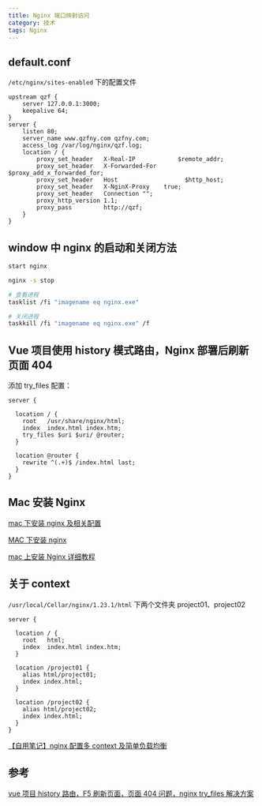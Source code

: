 ```yaml
---
title: Nginx 端口映射访问
category: 技术
tags: Nginx
---
```


## default.conf

`/etc/nginx/sites-enabled` 下的配置文件

```nginx
upstream qzf {
    server 127.0.0.1:3000;
    keepalive 64;
}
server {
    listen 80;
    server_name www.qzfny.com qzfny.com;
    access_log /var/log/nginx/qzf.log;
    location / {
        proxy_set_header   X-Real-IP            $remote_addr;
        proxy_set_header   X-Forwarded-For  $proxy_add_x_forwarded_for;
        proxy_set_header   Host                   $http_host;
        proxy_set_header   X-NginX-Proxy    true;
        proxy_set_header   Connection "";
        proxy_http_version 1.1;
        proxy_pass         http://qzf;
    }
}
```

## window 中 nginx 的启动和关闭方法

```bash
start nginx

nginx -s stop

# 查看进程
tasklist /fi "imagename eq nginx.exe"

# 关闭进程
taskkill /fi "imagename eq nginx.exe" /f
```

## Vue 项目使用 history 模式路由，Nginx 部署后刷新页面 404

添加 try_files 配置：

```nginx
server {

  location / {
    root   /usr/share/nginx/html;
    index  index.html index.htm;
    try_files $uri $uri/ @router;
  }

  location @router {
    rewrite ^(.+)$ /index.html last;
  }
}
```

## Mac 安装 Nginx

[mac 下安装 nginx 及相关配置](https://www.cnblogs.com/tugenhua0707/p/9863885.html)

[MAC 下安装 nginx](https://segmentfault.com/a/1190000016020328/)

[mac 上安装 Nginx 详细教程](https://www.jianshu.com/p/4f433d219ab7)

## 关于 context

`/usr/local/Cellar/nginx/1.23.1/html` 下两个文件夹 project01、project02

```nginx
server {

  location / {
    root   html;
    index  index.html index.htm;
  }

  location /project01 {
    alias html/project01;
    index index.html;
  }

  location /project02 {
    alias html/project02;
    index index.html;
  }
}
```

[【自用笔记】nginx 配置多 context 及简单负载均衡](https://blog.csdn.net/qq12547345/article/details/125421182)

## 参考

[vue 项目 history 路由，F5 刷新页面，页面 404 问题，nginx try_files 解决方案](https://blog.csdn.net/qq_26003101/article/details/111873243)

